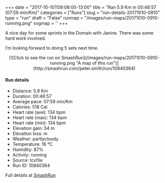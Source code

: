 +++
date = "2017-10-10T09:08:00-13:00"
title = "Ran 5.9 Km in 00:46:57 (07:59 min/Km)"
categories = ["Runs"]
slug = "run-details-20171010-0910"
type = "run"
draft = "False"
runmap = "/images/run-maps/20171010-0910-running.png"
svgmap = '<polyline points="23 0, 24 2, 23 4, 25 4, 26 13, 28 18, 30 19, 37 24, 40 30, 39 35, 42 40, 47 45, 50 51, 52 53, 52 54, 51 55, 43 57, 41 59, 37 64, 35 74, 33 80, 31 82, 33 86, 36 90, 45 98, 51 100, 52 99, 53 95, 55 93, 58 92, 65 90, 68 89, 70 86, 75 78, 76 74, 76 72, 71 62, 75 69, 77 74, 75 78, 70 88, 68 89, 76 76, 76 71, 75 69, 75 68, 74 67, 75 69, 77 73, 76 77, 73 82, 70 88, 68 89, 71 85, 76 76, 76 72, 74 67, 75 68, 76 72, 76 76, 70 88, 69 89, 72 82, 75 78, 76 75, 76 71, 74 67, 76 72, 76 76, 69 89, 59 93, 52 100, 51 100, 48 99, 44 97, 31 85, 30 81, 34 72, 34 68, 36 65, 41 59, 51 54, 50 50, 48 49, 41 39, 42 35, 44 32, 43 29, 39 24, 34 21">'
+++

A nice day for some sprints in the Domain with Janine. There was some hard work involved. 

I’m looking forward to doing 5 sets next time. 

<!--more-->

<center>
[![Click to see the run on SmashRun](/images/run-maps/20171010-0910-running.png "A map of this run")](http://smashrun.com/peter.smith/run/10840364)
</center>

#### Run details

* Distance: 5.9 Km
* Duration: 00:46:57
* Average pace: 07:59 min/Km
* Calories: 518 Cal
* Heart rate (ave): 134 bpm
* Heart rate (max): 134 bpm
* Heart rate (min): 134 bpm
* Elevation gain: 54 m
* Elevation loss:  m
* Weather: partlycloudy
* Temperature: 16 &deg;C
* Humidity: 87%
* Activity: running
* Source: tcxfile
* Run ID: 10840364

Full details at [SmashRun](http://smashrun.com/peter.smith/run/10840364)